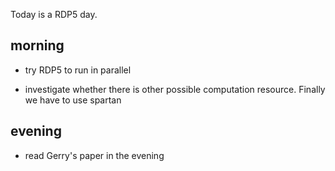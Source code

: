 Today is a RDP5 day. 

## morning 
- try RDP5 to run in parallel

- investigate whether there is other possible computation resource. Finally we have to use spartan

## evening
- read Gerry's paper in the evening












